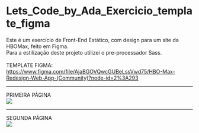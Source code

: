 # Lets_Code_by_Ada_Exercicio_template_figma

Este é um exercício de Front-End Estático, com design para um site da HBOMax, feito em Figma.<br>
Para a estilização deste projeto utilizei o pre-processador Sass.<br>
<br>
TEMPLATE FIGMA: <br>
https://www.figma.com/file/AjaBGOVQwcGUBeLssVwd75/HBO-Max-Redesign-Web-App-(Community)?node-id=2%3A293
<br>
<hr>
PRIMEIRA PÁGINA<br>
<img src="https://user-images.githubusercontent.com/59850893/196011395-05df3731-3a77-4664-b828-238865bfac2b.png">

<br>
<hr>
SEGUNDA PÁGINA<br>
<img src="https://user-images.githubusercontent.com/59850893/196011405-4254655e-5ed7-4655-9489-03b0eec9bc0a.png">

